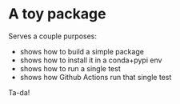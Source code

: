 A toy package
=============

Serves a couple purposes:

- shows how to build a simple package
- shows how to install it in a conda+pypi env
- shows how to run a single test
- shows how Github Actions run that single test

Ta-da!
